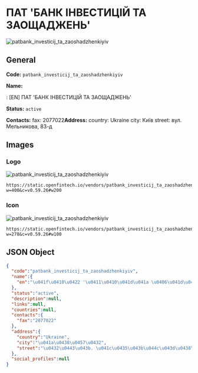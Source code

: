 
# ПАТ 'БАНК ІНВЕСТИЦІЙ ТА ЗАОЩАДЖЕНЬ' 
![patbank_investicij_ta_zaoshadzhenkiyiv](https://static.openfintech.io/vendors/patbank_investicij_ta_zaoshadzhenkiyiv/logo.svg?w=400&c=v0.59.26#w200)  

## General 
 
**Code:** `patbank_investicij_ta_zaoshadzhenkiyiv` 
 
**Name:** 
 
:	[EN] ПАТ 'БАНК ІНВЕСТИЦІЙ ТА ЗАОЩАДЖЕНЬ' 
 
**Status:** `active` 
 
**Contacts:** 
fax: 2077022**Address:** 
country: Ukraine 
city: Київ 
street: вул. Мельникова, 83-д 

## Images 

### Logo 
 
![patbank_investicij_ta_zaoshadzhenkiyiv](https://static.openfintech.io/vendors/patbank_investicij_ta_zaoshadzhenkiyiv/logo.svg?w=400&c=v0.59.26#w200)  

```
https://static.openfintech.io/vendors/patbank_investicij_ta_zaoshadzhenkiyiv/logo.svg?w=400&c=v0.59.26#w200
```  

### Icon 
 
![patbank_investicij_ta_zaoshadzhenkiyiv](https://static.openfintech.io/vendors/patbank_investicij_ta_zaoshadzhenkiyiv/icon.svg?w=278&c=v0.59.26#w100)  

```
https://static.openfintech.io/vendors/patbank_investicij_ta_zaoshadzhenkiyiv/icon.svg?w=278&c=v0.59.26#w100
```  

## JSON Object 

```json
{
  "code":"patbank_investicij_ta_zaoshadzhenkiyiv",
  "name":{
    "en":"\u041f\u0410\u0422 '\u0411\u0410\u041d\u041a \u0406\u041d\u0412\u0415\u0421\u0422\u0418\u0426\u0406\u0419 \u0422\u0410 \u0417\u0410\u041e\u0429\u0410\u0414\u0416\u0415\u041d\u042c'"
  },
  "status":"active",
  "description":null,
  "links":null,
  "countries":null,
  "contacts":{
    "fax":"2077022"
  },
  "address":{
    "country":"Ukraine",
    "city":"\u041a\u0438\u0457\u0432",
    "street":"\u0432\u0443\u043b. \u041c\u0435\u043b\u044c\u043d\u0438\u043a\u043e\u0432\u0430, 83-\u0434"
  },
  "social_profiles":null
}
```  
